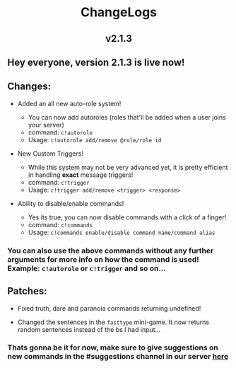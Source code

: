 <h1 align= 'center'> ChangeLogs </h1>
<h2 align = 'center'> v2.1.3 </h1>

## Hey everyone, version 2.1.3 is live now!

## Changes:

- Added an all new auto-role system! 
  - You can now add autoroles (roles that'll be added when a user joins your server) 
  - command: `c!autorole`  
  - Usage: `c!autorole add/remove @role/role id`

- New Custom Triggers! 
    - While this system may not be very advanced yet, it is pretty efficient in handling **exact** message triggers!
    - command: `c!trigger` 
    - Usage: `c!trigger add/remove <trigger> <response>`
 
- Ability to disable/enable commands!
    - Yes its true, you can now disable commands with a click of a finger!
    - command: `c!commands` 
    - Usage: `c!commands enable/disable command name/command alias`

### You can also use the above commands without any further arguments for more info on how the command is used! Example: `c!autorole` or `c!trigger` and so on...


## Patches:

- Fixed truth, dare and paranoia commands returning undefined! 

- Changed the sentences in the `fasttype` mini-game. It now returns random sentences instead of the bs I had input...

### Thats gonna be it for now, make sure to give suggestions on new commands in the #suggestions channel in our server [here](https://discord.com/invite/CAJWYQB)
